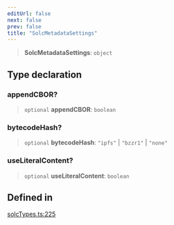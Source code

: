 ```yaml
---
editUrl: false
next: false
prev: false
title: "SolcMetadataSettings"
---
```


> **SolcMetadataSettings**: `object`

## Type declaration

### appendCBOR?

> `optional` **appendCBOR**: `boolean`

### bytecodeHash?

> `optional` **bytecodeHash**: `"ipfs"` \| `"bzzr1"` \| `"none"`

### useLiteralContent?

> `optional` **useLiteralContent**: `boolean`

## Defined in

[solcTypes.ts:225](https://github.com/qbzzt/tevm-monorepo/blob/main/bundler-packages/solc/src/solcTypes.ts#L225)
